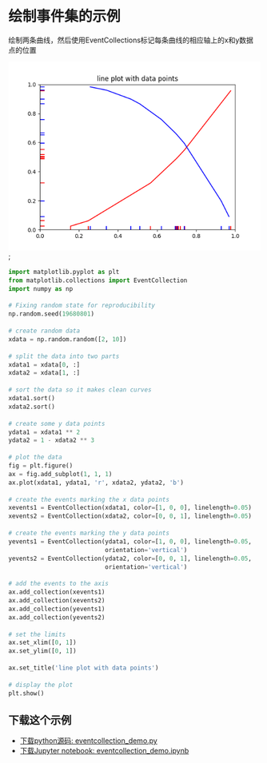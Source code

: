 # 绘制事件集的示例

绘制两条曲线，然后使用EventCollections标记每条曲线的相应轴上的x和y数据点的位置

![绘制事件集的示例](/static/images/gallery/sphx_glr_eventcollection_demo_001.png);

```python
import matplotlib.pyplot as plt
from matplotlib.collections import EventCollection
import numpy as np

# Fixing random state for reproducibility
np.random.seed(19680801)

# create random data
xdata = np.random.random([2, 10])

# split the data into two parts
xdata1 = xdata[0, :]
xdata2 = xdata[1, :]

# sort the data so it makes clean curves
xdata1.sort()
xdata2.sort()

# create some y data points
ydata1 = xdata1 ** 2
ydata2 = 1 - xdata2 ** 3

# plot the data
fig = plt.figure()
ax = fig.add_subplot(1, 1, 1)
ax.plot(xdata1, ydata1, 'r', xdata2, ydata2, 'b')

# create the events marking the x data points
xevents1 = EventCollection(xdata1, color=[1, 0, 0], linelength=0.05)
xevents2 = EventCollection(xdata2, color=[0, 0, 1], linelength=0.05)

# create the events marking the y data points
yevents1 = EventCollection(ydata1, color=[1, 0, 0], linelength=0.05,
                           orientation='vertical')
yevents2 = EventCollection(ydata2, color=[0, 0, 1], linelength=0.05,
                           orientation='vertical')

# add the events to the axis
ax.add_collection(xevents1)
ax.add_collection(xevents2)
ax.add_collection(yevents1)
ax.add_collection(yevents2)

# set the limits
ax.set_xlim([0, 1])
ax.set_ylim([0, 1])

ax.set_title('line plot with data points')

# display the plot
plt.show()
```

## 下载这个示例

- [下载python源码: eventcollection_demo.py](https://matplotlib.org/_downloads/eventcollection_demo.py)
- [下载Jupyter notebook: eventcollection_demo.ipynb](https://matplotlib.org/_downloads/eventcollection_demo.ipynb)